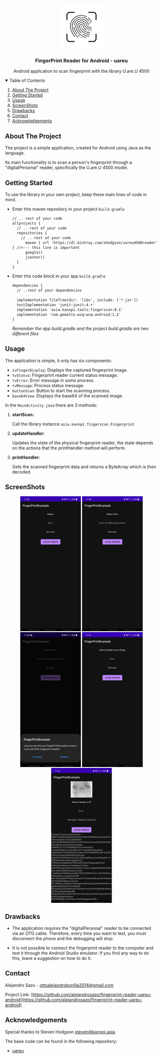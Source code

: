 
<!-- PROJECT LOGO -->
<br />
<p align="center">
  <a href="https://github.com/alejandrosazo/fingerprint-reader-uareu-android">
    <img src="images/fingerprint.png" alt="Logo" width="150" height="150">
  </a>

  <h3 align="center">FingerPrint Reader for Android - uareu</h3>

  <p align="center">
    Android application to scan fingerprint with the library U.are.U 4500
  </p>
</p>



<!-- TABLE OF CONTENTS -->
<details open="open">
  <summary>Table of Contents</summary>
  <ol>
    <li>
      <a href="#about-the-project">About The Project</a>
    </li>
    <li>
      <a href="#getting-started">Getting Started</a>
    </li>
    <li><a href="#usage">Usage</a></li>
    <li><a href="#screenshots">ScreenShots</a></li>
    <li><a href="#drawbacks">Drawbacks</a></li>
    <li><a href="#contact">Contact</a></li>
    <li><a href="#acknowledgements">Acknowledgements</a></li>
  </ol>
</details>



<!-- ABOUT THE PROJECT -->
## About The Project

The project is a simple application, created for Android using Java as the language.

Its main functionality is to scan a person's fingerprint through a "digitalPersonal" reader, specifically the U.are.U 4500 model. 



<!-- GETTING STARTED -->
## Getting Started

To use the library in your own project, keep these main lines of code in mind. 



* Enter this maven repository in your project `build.gradle`
  ```Gradle
  // .. rest of your code 
  allprojects {
    // .. rest of your code
    repositories {
      // .. rest of your code
        maven { url 'https://dl.bintray.com/shodgson/uareu4500reader' } //<--- this line is important 
        google()
        jcenter()
    }
  }
  ```

* Enter this code block in your app `build.gradle`
  ```Gradle
  dependencies {
    // ..rest of your dependencies

    implementation fileTree(dir: 'libs', include: ['*.jar'])
    testImplementation 'junit:junit:4.+'
    implementation 'asia.kanopi.tools:fingerscan:0.1'
    implementation 'com.gemalto.wsq:wsq-android:1.2'
  }
  ```
  _Remember the app build.gradle and the project build.gradle are two different files[]()_



<!-- USAGE EXAMPLES -->
## Usage

The application is simple, it only has six components: 
  * `ivFingerDisplay`: Displays the captured fingerprint image.
  * `tvStatus`: Fingerprint reader current status message.
  * `tvError`: Error message in some process.
  * `tvMessage`: Process status message.
  * `buttonScan`: Button to start the scanning process.
  * `base64View`: Displays the base64 of the scanned image.

In the `MainActivity.java` there are 3 methods:
 
 1. <strong>startScan:</strong>
  
    Call the library instance `asia.kanopi.fingerscan.Fingerprint`

 2. <strong>updateHandler:</strong>

    Updates the state of the physical fingerprint reader, the state depends on the actions that the printHandler method will perform.

 3. <strong>printHandler:</strong>

    Gets the scanned fingerprint data and returns a ByteArray which is then decoded. 

<!-- SCREENSHOTS -->
## ScreenShots
<p align="center">
<img src="images/Screenshot1.jpeg"  width=200 title="Main Screen">
<img src="images/Screenshot2.jpeg"  width=200 title="No device Connect">
<img src="images/Screenshot3.jpeg"  width=200 title="Device Detected">
<img src="images/Screenshot4.jpeg"  width=200 title="Ready for Scan">
<img src="images/Screenshot5.jpeg"  width=200 title="FingerPrint Scanned">
</p>

<!-- DRAWBACKS -->
## Drawbacks

* The application requires the "digitalPersonal" reader to be connected via an OTG cable. Therefore, every time you want to test, you must disconnect the phone and the debugging will stop.

* It is not possible to connect the fingerprint reader to the computer and test it through the Android Studio emulator. If you find any way to do this, leave a suggestion on how to do it. 

<!-- CONTACT -->
## Contact

Alejandro Sazo - ottoalejandrobonilla2014@gmail.com

Project Link: [https://github.com/alejandrosazo/fingerprint-reader-uareu-android](https://github.com/alejandrosazo/fingerprint-reader-uareu-android)



<!-- ACKNOWLEDGEMENTS -->
## Acknowledgements
Special thanks to Steven Hodgson steven@kanopi.asia.

The base code can be found in the following repository:
* [uareu](https://github.com/shodgson/uareu)

[screenshot1]: images/Screenshot1.jpeg
